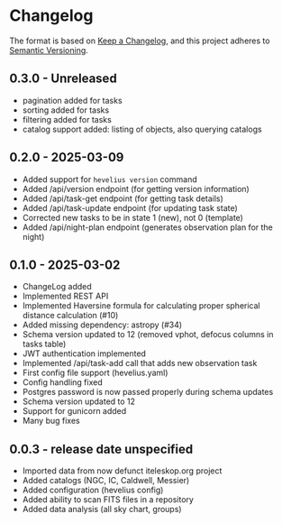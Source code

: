 # Changelog

The format is based on [Keep a Changelog](https://keepachangelog.com/en/1.0.0/),
and this project adheres to [Semantic Versioning](https://semver.org/spec/v2.0.0.html).


## 0.3.0 - Unreleased

- pagination added for tasks
- sorting added for tasks
- filtering added for tasks
- catalog support added: listing of objects, also querying catalogs

## 0.2.0 - 2025-03-09

- Added support for `hevelius version` command
- Added /api/version endpoint (for getting version information)
- Added /api/task-get endpoint (for getting task details)
- Added /api/task-update endpoint (for updating task state)
- Corrected new tasks to be in state 1 (new), not 0 (template)
- Added /api/night-plan endpoint (generates observation plan for the night)

## 0.1.0 - 2025-03-02

- ChangeLog added
- Implemented REST API
- Implemented Haversine formula for calculating proper spherical distance calculation (#10)
- Added missing dependency: astropy (#34)
- Schema version updated to 12 (removed vphot, defocus columns in tasks table)
- JWT authentication implemented
- Implemented /api/task-add call that adds new observation task
- First config file support (hevelius.yaml)
- Config handling fixed
- Postgres password is now passed properly during schema updates
- Schema version updated to 12
- Support for gunicorn added
- Many bug fixes

## 0.0.3 - release date unspecified

- Imported data from now defunct iteleskop.org project
- Added catalogs (NGC, IC, Caldwell, Messier)
- Added configuration (hevelius config)
- Added ability to scan FITS files in a repository
- Added data analysis (all sky chart, groups)
